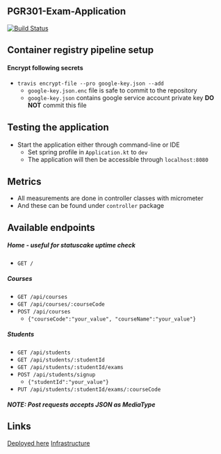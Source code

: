 ## PGR301-Exam-Application

[![Build Status](https://travis-ci.com/Hannarong98/PGR301-Exam-application.svg?token=DqMpxq41VWvgzW8Fy3oq&branch=master)](https://travis-ci.com/Hannarong98/PGR301-Exam-application)


Container registry pipeline setup
---
#### Encrypt following secrets
* `travis encrypt-file --pro google-key.json --add`
    * `google-key.json.enc` file is safe to commit to the repository
    * `google-key.json` contains google service account private key __DO NOT__ commit this file

Testing the application
--
#### 
* Start the application either through command-line or IDE
    * Set spring profile in `Application.kt` to `dev`
    * The application will then be accessible through `localhost:8080`

Metrics
---
* All measurements are done in controller classes with micrometer
* And these can be found under `controller` package


Available endpoints
---
##### Home - useful for statuscake uptime check
* `GET /` 

##### Courses
* `GET /api/courses`
* `GET /api/courses/:courseCode`
* `POST /api/courses`
     * `{"courseCode":"your_value", "courseName":"your_value"}`

##### Students
* `GET /api/students`
* `GET /api/students/:studentId`
* `GET /api/students/:studentId/exams`
* `POST /api/students/signup`
    * `{"studentId":"your_value"}`
* `PUT /api/students/:studentId/exams/:courseCode`

##### NOTE: Post requests accepts JSON as MediaType

Links
---

[Deployed here](https://cloud-run-srv-296202-goizh23afq-uc.a.run.app/)
[Infrastructure](https://github.com/Hannarong98/PGR301-Exam-Infrastructure)